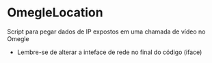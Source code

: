 # OmegleLocation
Script para pegar dados de IP expostos em uma chamada de vídeo no Omegle

- Lembre-se de alterar a inteface de rede no final do código (iface)
